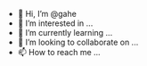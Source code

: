 - 👋 Hi, I’m @gahe
- 👀 I’m interested in ...
- 🌱 I’m currently learning ...
- 💞️ I’m looking to collaborate on ...
- 📫 How to reach me ...

<!---
gayole/gayole is a ✨ special ✨ repository because its `README.md` (this file) appears on your GitHub profile.
You can click the Preview link to take a look at your changes.
--->
